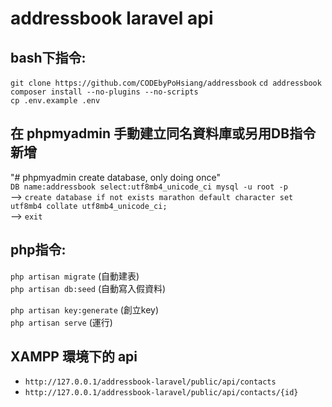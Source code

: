 # addressbook laravel api

## bash下指令:<br/>
`git clone https://github.com/CODEbyPoHsiang/addressbook`
`cd addressbook`<br/> 
`composer install --no-plugins --no-scripts`<br/>
`cp .env.example .env`<br/>


## 在 phpmyadmin 手動建立同名資料庫或另用DB指令新增<br/>
"# phpmyadmin create database, only doing once" <br/>
`DB name:addressbook select:utf8mb4_unicode_ci mysql -u root -p` <br/>
--> `create database if not exists marathon default character set utf8mb4 collate utf8mb4_unicode_ci;` <br/>
--> `exit`<br/>

## php指令:<br/>
`php artisan migrate` (自動建表)<br/> 
`php artisan db:seed` (自動寫入假資料)<br/>

`php artisan key:generate` (創立key) <br/>
`php artisan serve` (運行)<br/>

## XAMPP 環境下的 api
- `http://127.0.0.1/addressbook-laravel/public/api/contacts`
- `http://127.0.0.1/addressbook-laravel/public/api/contacts/{id}`
